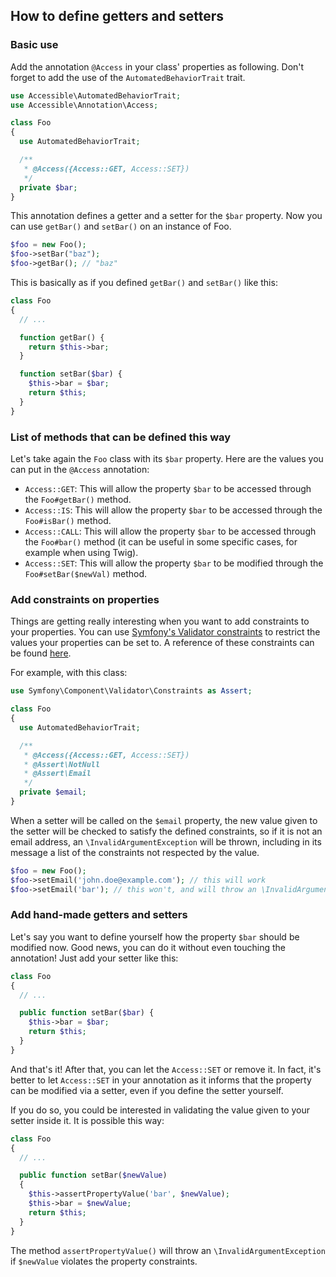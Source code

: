 ## How to define getters and setters

### Basic use

Add the annotation `@Access` in your class' properties as following. Don't forget to add the use of the `AutomatedBehaviorTrait` trait.

```php
use Accessible\AutomatedBehaviorTrait;
use Accessible\Annotation\Access;

class Foo
{
  use AutomatedBehaviorTrait;

  /**
   * @Access({Access::GET, Access::SET})
   */
  private $bar;
}
```

This annotation defines a getter and a setter for the `$bar` property. Now you can use `getBar()` and `setBar()` on an instance of Foo.

```php
$foo = new Foo();
$foo->setBar("baz");
$foo->getBar(); // "baz"
```

This is basically as if you defined `getBar()` and `setBar()` like this:

```php
class Foo
{
  // ...

  function getBar() {
    return $this->bar;
  }

  function setBar($bar) {
    $this->bar = $bar;
    return $this;
  }
}
```

### List of methods that can be defined this way

Let's take again the `Foo` class with its `$bar` property. Here are the values you can put in the `@Access` annotation:

- `Access::GET`: This will allow the property `$bar` to be accessed through the `Foo#getBar()` method.
- `Access::IS`: This will allow the property `$bar` to be accessed through the `Foo#isBar()` method.
- `Access::CALL`: This will allow the property `$bar` to be accessed through the `Foo#bar()` method (it can be useful in some specific cases, for example when using Twig).
- `Access::SET`: This will allow the property `$bar` to be modified through the `Foo#setBar($newVal)` method.

### Add constraints on properties

Things are getting really interesting when you want to add constraints to your properties. You can use [Symfony's Validator constraints](https://github.com/symfony/Validator) to restrict the values your properties can be set to. A reference of these constraints can be found [here](http://symfony.com/doc/current/reference/constraints.html).

For example, with this class:

```php
use Symfony\Component\Validator\Constraints as Assert;

class Foo
{
  use AutomatedBehaviorTrait;

  /**
   * @Access({Access::GET, Access::SET})
   * @Assert\NotNull
   * @Assert\Email
   */
  private $email;
}
```

When a setter will be called on the `$email` property, the new value given to the setter will be checked to satisfy the defined constraints, so if it is not an email address, an `\InvalidArgumentException` will be thrown, including in its message a list of the constraints not respected by the value.

```php
$foo = new Foo();
$foo->setEmail('john.doe@example.com'); // this will work
$foo->setEmail('bar'); // this won't, and will throw an \InvalidArgumentException with a message including "This value is not a valid email address."
```

### Add hand-made getters and setters

Let's say you want to define yourself how the property `$bar` should be modified now. Good news, you can do it without even touching the annotation! Just add your setter like this:

```php
class Foo
{
  // ...

  public function setBar($bar) {
    $this->bar = $bar;
    return $this;
  }
}
```

And that's it! After that, you can let the `Access::SET` or remove it. In fact, it's better to let `Access::SET` in your annotation as it informs that the property can be modified via a setter, even if you define the setter yourself.

If you do so, you could be interested in validating the value given to your setter inside it. It is possible this way:

```php
class Foo
{
  // ...

  public function setBar($newValue)
  {
    $this->assertPropertyValue('bar', $newValue);
    $this->bar = $newValue;
    return $this;
  }
}
```

The method `assertPropertyValue()` will throw an `\InvalidArgumentException` if `$newValue` violates the property constraints.
